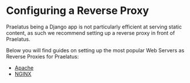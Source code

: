 # Configuring a Reverse Proxy

Praelatus being a Django app is not particularly efficient at serving static 
content, as such we recommend setting up a reverse proxy in front of Praelatus.

Below you will find guides on setting up the most popular Web Servers as 
Reverse Proxies for Praelatus:

- [Apache](deployments/advanced/apache)
- [NGINX](deployments/advanced/nginx)
